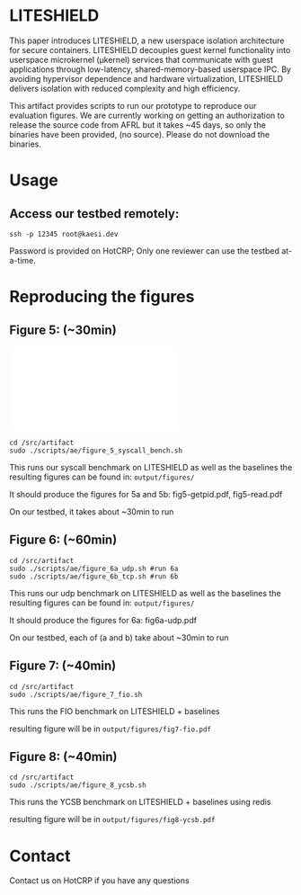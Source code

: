# LITESHIELD

This paper introduces LITESHIELD, a new userspace isolation architecture for secure containers. LITESHIELD decouples guest kernel functionality into userspace microkernel (μkernel) services that communicate with guest applications through low-latency, shared-memory-based userspace IPC.
By avoiding hypervisor dependence and hardware virtualization, LITESHIELD delivers isolation with reduced complexity and high efficiency.

This artifact provides scripts to run our prototype to reproduce our evaluation figures.  We are currently working on getting an authorization to release the source code from AFRL but it takes ~45 days, so only the binaries have been provided, (no source).  Please do not download the binaries.

# Usage
## Access our testbed remotely:
```
ssh -p 12345 root@kaesi.dev
```

Password is provided on HotCRP; Only one reviewer can use the testbed at-a-time.

# Reproducing the figures
## Figure 5: (~30min)
![Figure 5](fig5.pdf)

```
cd /src/artifact
sudo ./scripts/ae/figure_5_syscall_bench.sh
```

This runs our syscall benchmark on LITESHIELD as well as the baselines
the resulting figures can be found in: `output/figures/`

It should produce the figures for 5a and 5b: fig5-getpid.pdf, fig5-read.pdf

On our testbed, it takes about ~30min to run

## Figure 6: (~60min)
```
cd /src/artifact
sudo ./scripts/ae/figure_6a_udp.sh #run 6a
sudo ./scripts/ae/figure_6b_tcp.sh #run 6b
```
This runs our udp benchmark on LITESHIELD as well as the baselines
the resulting figures can be found in: `output/figures/`

It should produce the figures for 6a: fig6a-udp.pdf

On our testbed, each of (a and b) take about ~30min to run

## Figure 7: (~40min)
```
cd /src/artifact
sudo ./scripts/ae/figure_7_fio.sh
```

This runs the FIO benchmark on LITESHIELD + baselines

resulting figure will be in `output/figures/fig7-fio.pdf`

## Figure 8: (~40min)
```
cd /src/artifact
sudo ./scripts/ae/figure_8_ycsb.sh
```

This runs the YCSB benchmark on LITESHIELD + baselines using redis

resulting figure will be in `output/figures/fig8-ycsb.pdf`

# Contact

Contact us on HotCRP if you have any questions
